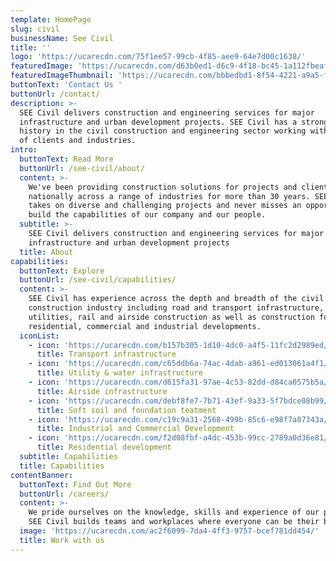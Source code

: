 ```yaml
---
template: HomePage
slug: civil
businessName: See Civil
title: ''
logo: 'https://ucarecdn.com/75f1ee57-99cb-4f85-aee9-64e7d00c1638/'
featuredImage: 'https://ucarecdn.com/d63b0ed1-d6c9-4f18-bc45-1a112fbeaf7c/'
featuredImageThumbnail: 'https://ucarecdn.com/bbbedbd1-8f54-4221-a9a5-f2cf221e7536/'
buttonText: 'Contact Us '
buttonUrl: /contact/
description: >-
  SEE Civil delivers construction and engineering services for major
  infrastructure and urban development projects. SEE Civil has a strong 30 year
  history in the civil construction and engineering sector working with a range
  of clients and industries. 
intro:
  buttonText: Read More
  buttonUrl: /see-civil/about/
  content: >-
    We've been providing construction solutions for projects and clients
    nationally across a range of industries for more than 30 years. SEE Civil
    takes on diverse and challenging projects and never misses an opportunity to
    build the capabilities of our company and our people.
  subtitle: >-
    SEE Civil delivers construction and engineering services for major
    infrastructure and urban development projects
  title: About
capabilities:
  buttonText: Explore
  buttonUrl: /see-civil/capabilities/
  content: >-
    SEE Civil has experience across the depth and breadth of the civil
    construction industry including road and transport infrastructure, water and
    utilities, rail and airside construction as well as construction for
    residential, commercial and industrial developments.
  iconList:
    - icon: 'https://ucarecdn.com/b157b305-1d10-4dc0-a4f5-11fc2d2989ed/'
      title: Transport infrastructure
    - icon: 'https://ucarecdn.com/c65ddb6a-74ac-4dab-a961-ed013061a4f1/'
      title: Utility & water infrastructure
    - icon: 'https://ucarecdn.com/d615fa31-97ae-4c53-82dd-d84ca0575b5a/'
      title: Airside infrastructure
    - icon: 'https://ucarecdn.com/debf8fe7-7b71-43ef-9a33-5f7bdce08b99/'
      title: Soft soil and foundation teatment
    - icon: 'https://ucarecdn.com/c19c9a31-2568-499b-85c6-e98f7a87343a/'
      title: Industrial and Commercial Development
    - icon: 'https://ucarecdn.com/f2d08fbf-a4dc-453b-99cc-2789a0d36e81/'
      title: Residential development
  subtitle: Capabilities
  title: Capabilities
contentBanner:
  buttonText: Find Out More
  buttonUrl: /careers/
  content: >-
    We pride ourselves on the knowledge, skills and experience of our people.
    SEE Civil builds teams and workplaces where everyone can be their best.
  image: 'https://ucarecdn.com/ac2f6099-7da4-4ff3-9757-bcef781dd454/'
  title: Work with us
---
```


